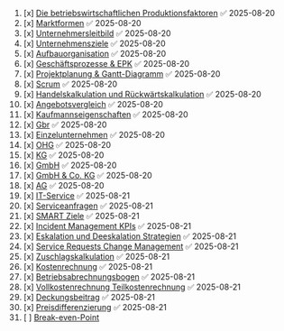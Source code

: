 
1. [x] [Die betriebswirtschaftlichen Produktionsfaktoren](Die%20betriebswirtschaftlichen%20Produktionsfaktoren.md) ✅ 2025-08-20
2. [x] [Marktformen](Marktformen.md) ✅ 2025-08-20
3. [x] [Unternehmersleitbild](Leitbild.md) ✅ 2025-08-20
4. [x] [Unternehmensziele](Ziele.md) ✅ 2025-08-20
5. [x] [Aufbauorganisation](Aufbauorganisation.md) ✅ 2025-08-20
6. [x] [Geschäftsprozesse & EPK](Geschäftsprozesse%20&%20EPK.md) ✅ 2025-08-20
7. [x] [Projektplanung & Gantt-Diagramm](Projektplanung%20&%20Gantt-Diagramm.md) ✅ 2025-08-20
8. [x] [Scrum](Scrum.md) ✅ 2025-08-20
9. [x] [Handelskalkulation und Rückwärtskalkulation](Handelskalkulation%20und%20Rückwärtskalkulation.md) ✅ 2025-08-20
10. [x] [Angebotsvergleich](Angebotsvergleich.md) ✅ 2025-08-20
11. [x] [Kaufmannseigenschaften](Kaufmannseigenschaften.md) ✅ 2025-08-20
12. [x] [Gbr](Gbr.md) ✅ 2025-08-20
13. [x] [Einzelunternehmen](Einzelunternehmen.md) ✅ 2025-08-20
14. [x] [OHG](OHG.md) ✅ 2025-08-20
15. [x] [KG](KG.md) ✅ 2025-08-20
16. [x] [GmbH](GmbH.md) ✅ 2025-08-20
17. [x] [GmbH & Co. KG](GmbH%20&%20Co.%20KG.md) ✅ 2025-08-20
18. [x] [AG](AG.md) ✅ 2025-08-20
19. [x] [IT-Service](IT-Service.md) ✅ 2025-08-21
20. [x] [Serviceanfragen](Serviceanfragen.md) ✅ 2025-08-21
21. [x] [SMART Ziele](SMART%20Ziele.md) ✅ 2025-08-21
22. [x] [Incident Management KPIs](Incident%20Management%20KPIs.md) ✅ 2025-08-21
23. [x] [Eskalation und Deeskalation Strategien](Eskalation%20und%20Deeskalation%20Strategien.md) ✅ 2025-08-21
24. [x] [Service Requests Change Management](Service%20Requests%20Change%20Management.md) ✅ 2025-08-21
25. [x] [Zuschlagskalkulation](Zuschlagskalkulation.md) ✅ 2025-08-21
26. [x] [Kostenrechnung](Kostenrechnung.md) ✅ 2025-08-21
27. [x] [Betriebsabrechnungsbogen](Betriebsabrechnungsbogen.md) ✅ 2025-08-21
28. [x] [Vollkostenrechnung Teilkostenrechnung](Vollkostenrechnung%20Teilkostenrechnung.md) ✅ 2025-08-21
29. [x] [Deckungsbeitrag](Deckungsbeitrag.md) ✅ 2025-08-21
30. [x] [Preisdifferenzierung](Preisdifferenzierung.md) ✅ 2025-08-21
31. [ ] [Break-even-Point](Break-even-Point.md)